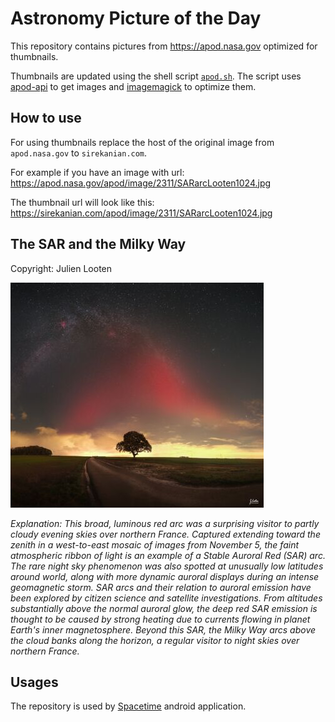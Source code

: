 # Astronomy Picture of the Day

This repository contains pictures from https://apod.nasa.gov optimized for thumbnails.

Thumbnails are updated using the shell script [`apod.sh`](apod.sh). The script
uses [apod-api](https://github.com/nasa/apod-api) to get images and [imagemagick](https://imagemagick.org) to
optimize them.

## How to use

For using thumbnails replace the host of the original image from `apod.nasa.gov` to `sirekanian.com`.

For example if you have an image with url:<br>
https://apod.nasa.gov/apod/image/2311/SARarcLooten1024.jpg

The thumbnail url will look like this:<br>
https://sirekanian.com/apod/image/2311/SARarcLooten1024.jpg

## The SAR and the Milky Way

Copyright: Julien Looten

[![the picture of the day][1]][2]

_Explanation: This broad, luminous red arc was a surprising visitor to partly cloudy evening skies over northern France. Captured extending toward the zenith in a west-to-east mosaic of images from November 5, the faint atmospheric ribbon of light is an example of a Stable Auroral Red (SAR) arc. The rare night sky phenomenon was also spotted at unusually low latitudes around world, along with more dynamic auroral displays during an intense geomagnetic storm. SAR arcs and their relation to auroral emission have been explored by citizen science and satellite investigations. From altitudes substantially above the normal auroral glow, the deep red SAR emission is thought to be caused by strong heating due to currents flowing in planet Earth's inner magnetosphere. Beyond this SAR, the Milky Way arcs above the cloud banks along the horizon, a regular visitor to night skies over northern France._

## Usages

The repository is used by [Spacetime][3] android application.

[1]: image/2311/SARarcLooten1024.jpg

[2]: https://apod.nasa.gov/apod/image/2311/SARarcLooten1024.jpg

[3]: https://github.com/sirekanian/spacetime
